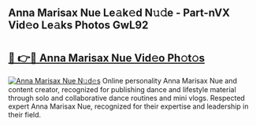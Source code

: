 ## Anna Marisax Nue Le𝚊k𝚎d N𝚞𝚍e - Part-nVX Vid𝚎o Le𝚊ks Photos GwL92

# <h2><a href="http://fb4qi4l.evod.top/?m=Anna+Marisax+Nue">🔗 👉🔴 Anna Marisax Nue Vid𝚎o Ph𝚘t𝚘s</a></h2>

[![Anna Marisax Nue N𝚞d𝚎s](https://i.imgur.com/8V9OHl7.gif)](http://fb4qi4l.evod.top/?m=Anna+Marisax+Nue)
Online personality Anna Marisax Nue and content creator, recognized for publishing dance and lifestyle material through solo and collaborative dance routines and mini vlogs. Respected expert Anna Marisax Nue, recognized for their expertise and leadership in their field. 
